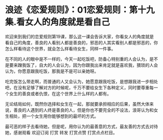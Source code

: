 # 浪迹《恋爱规则》：01恋爱规则：第十九集.看女人的角度就是看自己

欢迎来到我们的恋爱规则第19课，那么这一课会告诉大家，你看女人的角度就是看自己的角度，善良的人看别人都是善良的，邪恶的人其实看别人都是邪恶的，你怎么样看待这个世界，就会怎么样看待女生，同样一件事。

在不同的人的眼中是不一样的，今天一起吃饭吧，防备心特别重的人会认为，是不是要来蹭我饭了，自大的人会认为，因为你跟我出来肯定就是喜欢我，猥琐的人会认为，你愿意跟我吃饭，那我是不是可以亲她呀。

吃完饭怎么带走啊，而普通的人又会认为，她愿意跟我吃饭，是想跟我进一步相处吧，在没有足够了解对方的时候呢，千万不要给女生下各种定义，同时要尊重每一个女生的善良或者仇恨，在这个世界上什么样的人都有。

无论结局如何，既然你选择和女生在一起，那就要承担相应的后果，虽然大体来说，善良的人遇到的人终是善良的人，但是你也不要完全的不设法，浪哥认为和女生相处，把一个女生用你能够想到的最坏的方式。

最可恶的样子去看待她，但是呢，用你认为的最善意的方式，最友善的方式去对待她，感谢观看 欢迎订阅 打赏 转发 打赏点赞 打赏点点栏目。

